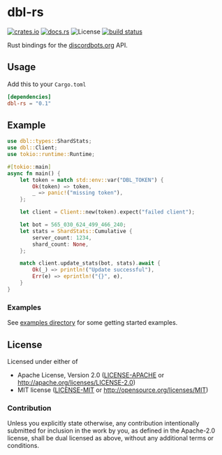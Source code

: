 # dbl-rs
[![crates.io][crates-badge]][crates-url]
[![docs.rs][docs-badge]][docs-url]
![License][license-badge]
[![build status][actions-badge]][actions-url]

[crates-badge]: https://img.shields.io/crates/v/dbl-rs.svg
[crates-url]: https://crates.io/crates/dbl-rs
[docs-badge]: https://docs.rs/dbl-rs/badge.svg
[docs-url]: https://docs.rs/dbl-rs
[actions-badge]: https://github.com/nickelc/dbl-rs/workflows/ci/badge.svg
[actions-url]: https://github.com/nickelc/dbl-rs/actions
[license-badge]: https://img.shields.io/crates/l/dbl-rs.svg

Rust bindings for the [discordbots.org](https://discordbots.org) API.

## Usage

Add this to your `Cargo.toml`
```toml
[dependencies]
dbl-rs = "0.1"
```

## Example

```rust
use dbl::types::ShardStats;
use dbl::Client;
use tokio::runtime::Runtime;

#[tokio::main]
async fn main() {
    let token = match std::env::var("DBL_TOKEN") {
        Ok(token) => token,
        _ => panic!("missing token"),
    };

    let client = Client::new(token).expect("failed client");

    let bot = 565_030_624_499_466_240;
    let stats = ShardStats::Cumulative {
        server_count: 1234,
        shard_count: None,
    };

    match client.update_stats(bot, stats).await {
        Ok(_) => println!("Update successful"),
        Err(e) => eprintln!("{}", e),
    }
}
```

### Examples

See [examples directory](examples/) for some getting started examples.

## License

Licensed under either of

- Apache License, Version 2.0 ([LICENSE-APACHE](LICENSE-APACHE) or http://apache.org/licenses/LICENSE-2.0)
- MIT license ([LICENSE-MIT](LICENSE-MIT) or http://opensource.org/licenses/MIT)

### Contribution

Unless you explicitly state otherwise, any contribution intentionally submitted for inclusion in the work by you,
as defined in the Apache-2.0 license, shall be dual licensed as above, without any additional terms or conditions.
